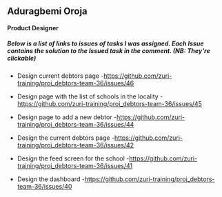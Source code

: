 ## Aduragbemi Oroja

 __Product Designer__

##### Below is a list of links to issues of tasks I was assigned. Each Issue contains the solution to the Issued task in the comment. *(NB: They're clickable)*

* Design current debtors page
-https://github.com/zuri-training/proj_debtors-team-36/issues/46

* Design page with the list of schools in the locality
-https://github.com/zuri-training/proj_debtors-team-36/issues/45

* Design page to add a new debtor
-https://github.com/zuri-training/proj_debtors-team-36/issues/44

* Design the current debtors page
-https://github.com/zuri-training/proj_debtors-team-36/issues/42

* Design the feed screen for the school
-https://github.com/zuri-training/proj_debtors-team-36/issues/41

* Design the dashboard
-https://github.com/zuri-training/proj_debtors-team-36/issues/40
